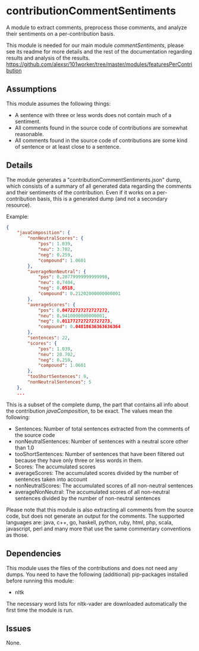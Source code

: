 # contributionCommentSentiments

A module to extract comments, preprocess those comments, and analyze their sentiments
on a per-contribution basis.

This module is needed for our main module _commentSentiments_,
please see its readme for more details and the rest of the documentation
regarding results and analysis of the results.
https://github.com/alexsr/101worker/tree/master/modules/featuresPerContribution

## Assumptions

This module assumes the following things:
* A sentence with three or less words does not contain much of a sentiment.
* All comments found in the source code of contributions are somewhat
reasonable.
* All comments found in the source code of contributions are some kind of
sentence or at least close to a sentence.

## Details

The module generates a "contributionCommentSentiments.json" dump, which consists 
of a summary of all generated data regarding the comments and their sentiments
of the contribution. Even if it works on a per-contribution basis, this
is a generated dump (and not a secondary resource).

Example:
```json
{
    "javaComposition": {
        "nonNeutralScores": {
            "pos": 1.039,
            "neu": 3.702,
            "neg": 0.259,
            "compound": 1.0601
        },
        "averageNonNeutral": {
            "pos": 0.20779999999999998,
            "neu": 0.7404,
            "neg": 0.0518,
            "compound": 0.21202000000000001
        },
        "averageScores": {
            "pos": 0.04722727272727272,
            "neu": 0.9410000000000001,
            "neg": 0.011772727272727273,
            "compound": 0.04818636363636364
        },
        "sentences": 22,
        "scores": {
            "pos": 1.039,
            "neu": 20.702,
            "neg": 0.259,
            "compound": 1.0601
        },
        "tooShortSentences": 9,
        "nonNeutralSentences": 5
    },
    ...
```

This is a subset of the complete dump, the part that contains all
info about the contribution _javaComposition_, to be exact.
The values mean the following:
* Sentences: Number of total sentences extracted from the comments of the source code
* nonNeutralSentences: Number of sentences with a neutral score other than 1.0 
* tooShortSentences: Number of sentences that have been filtered out because they have only three or less words in them.
* Scores: The accumulated scores
* averageScores: The accumulated scores divided by the number of sentences taken into account
* nonNeutralScores: The accumulated scores of all non-neutral sentences
* averageNonNeutral: The accumulated scores of all non-neutral sentences divided by the number of non-neutral sentences

Please note that this module is also extracting all comments from the source
code, but does not generate an output for the comments.
The supported languages are:
java, c++, go, haskell, python, ruby, html,  php, scala, javascript, perl
and many more that use the same commentary conventions as those.

## Dependencies

This module uses the files of the contributions and does not need any dumps.
You need to have the following (additional) pip-packages installed before running this module:
* nltk

The necessary word lists for nltk-vader are downloaded automatically the first time
the module is run.

## Issues

None.